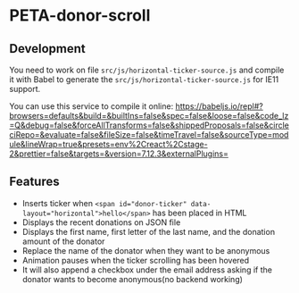 # PETA-donor-scroll

## Development

You need to work on file `src/js/horizontal-ticker-source.js` and compile it with Babel to generate the `src/js/horizontal-ticker-source.js` for IE11 support.

You can use this service to compile it online: https://babeljs.io/repl#?browsers=defaults&build=&builtIns=false&spec=false&loose=false&code_lz=Q&debug=false&forceAllTransforms=false&shippedProposals=false&circleciRepo=&evaluate=false&fileSize=false&timeTravel=false&sourceType=module&lineWrap=true&presets=env%2Creact%2Cstage-2&prettier=false&targets=&version=7.12.3&externalPlugins=

## Features

- Inserts ticker when `<span id="donor-ticker" data-layout="horizontal">hello</span>` has been placed in HTML
- Displays the recent donations on JSON file
- Displays the first name, first letter of the last name, and the donation amount of the donator
- Replace the name of the donator when they want to be anonymous
- Animation pauses when the ticker scrolling has been hovered
- It will also append a checkbox under the email address asking if the donator wants to become anonymous(no backend working)
